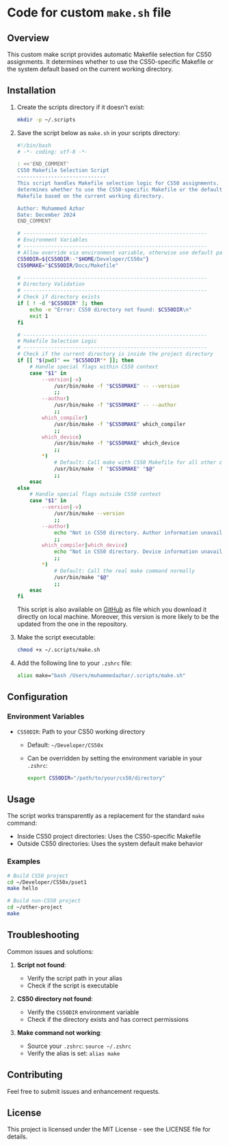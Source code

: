 # Code for custom `make.sh` file

## Overview

This custom make script provides automatic Makefile selection for CS50 assignments. It determines whether to use the CS50-specific Makefile or the system default based on the current working directory.

## Installation

1. Create the scripts directory if it doesn't exist:

    ```bash
    mkdir -p ~/.scripts
    ```

2. Save the script below as `make.sh` in your scripts directory:

    ```bash
    #!/bin/bash
    # -*- coding: utf-8 -*-

    : <<'END_COMMENT'
    CS50 Makefile Selection Script
    -----------------------------
    This script handles Makefile selection logic for CS50 assignments. It automatically
    determines whether to use the CS50-specific Makefile or the default system
    Makefile based on the current working directory.

    Author: Muhammed Azhar
    Date: December 2024
    END_COMMENT

    # ------------------------------------------------------------
    # Environment Variables
    # ------------------------------------------------------------
    # Allow override via environment variable, otherwise use default path
    CS50DIR=${CS50DIR:-"$HOME/Developer/CS50x"}
    CS50MAKE="$CS50DIR/Docs/Makefile"

    # ------------------------------------------------------------
    # Directory Validation
    # ------------------------------------------------------------
    # Check if directory exists
    if [ ! -d "$CS50DIR" ]; then
        echo -e "Error: CS50 directory not found: $CS50DIR\n"
        exit 1
    fi

    # ------------------------------------------------------------
    # Makefile Selection Logic
    # ------------------------------------------------------------
    # Check if the current directory is inside the project directory
    if [[ "$(pwd)" == "$CS50DIR"* ]]; then
        # Handle special flags within CS50 context
        case "$1" in
            --version|-v)
                /usr/bin/make -f "$CS50MAKE" -- --version
                ;;
            --author)
                /usr/bin/make -f "$CS50MAKE" -- --author
                ;;
            which_compiler)
                /usr/bin/make -f "$CS50MAKE" which_compiler
                ;;
            which_device)
                /usr/bin/make -f "$CS50MAKE" which_device
                ;;
            *)
                # Default: Call make with CS50 Makefile for all other cases
                /usr/bin/make -f "$CS50MAKE" "$@"
                ;;
        esac
    else
        # Handle special flags outside CS50 context
        case "$1" in
            --version|-v)
                /usr/bin/make --version
                ;;
            --author)
                echo "Not in CS50 directory. Author information unavailable."
                ;;
            which_compiler|which_device)
                echo "Not in CS50 directory. Device information unavailable."
                ;;
            *)
                # Default: Call the real make command normally
                /usr/bin/make "$@"
                ;;
        esac
    fi
    ```

    This script is also available on [GitHub](https://github.com/muhammedazhar/muhammedazhar/blob/main/.scripts/make.sh) as file which you download it directly on local machine. Moreover, this version is more likely to be the updated from the one in the repository.

3. Make the script executable:

    ```bash
    chmod +x ~/.scripts/make.sh
    ```

4. Add the following line to your `.zshrc` file:

    ```bash
    alias make="bash /Users/muhammedazhar/.scripts/make.sh"
    ```

## Configuration

### Environment Variables

- `CS50DIR`: Path to your CS50 working directory

  - Default: `~/Developer/CS50x`
  - Can be overridden by setting the environment variable in your `.zshrc`:

    ```bash
    export CS50DIR="/path/to/your/cs50/directory"
    ```

## Usage

The script works transparently as a replacement for the standard `make` command:

- Inside CS50 project directories: Uses the CS50-specific Makefile
- Outside CS50 directories: Uses the system default make behavior

### Examples

```bash
# Build CS50 project
cd ~/Developer/CS50x/pset1
make hello

# Build non-CS50 project
cd ~/other-project
make
```

## Troubleshooting

Common issues and solutions:

1. **Script not found**:
   - Verify the script path in your alias
   - Check if the script is executable

2. **CS50 directory not found**:
   - Verify the `CS50DIR` environment variable
   - Check if the directory exists and has correct permissions

3. **Make command not working**:
   - Source your `.zshrc`: `source ~/.zshrc`
   - Verify the alias is set: `alias make`

## Contributing

Feel free to submit issues and enhancement requests.

## License

This project is licensed under the MIT License - see the LICENSE file for details.
